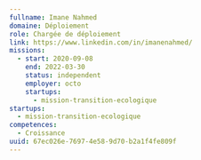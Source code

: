 ```yaml
---
fullname: Imane Nahmed
domaine: Déploiement
role: Chargée de déploiement
link: https://www.linkedin.com/in/imanenahmed/
missions:
  - start: 2020-09-08
    end: 2022-03-30
    status: independent
    employer: octo
    startups:
      - mission-transition-ecologique
startups:
  - mission-transition-ecologique
competences:
  - Croissance
uuid: 67ec026e-7697-4e58-9d70-b2a1f4fe809f
---
```

